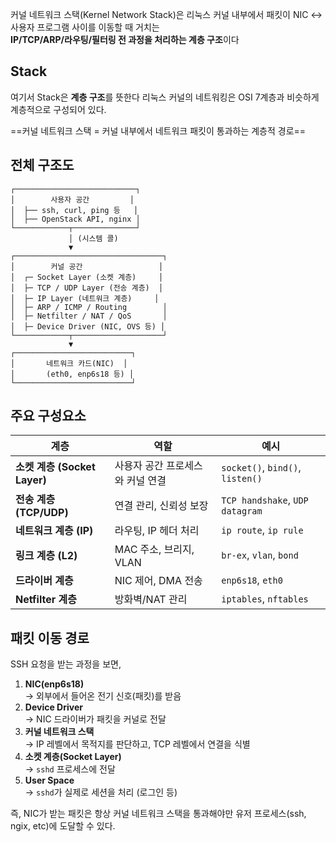 커널 네트워크 스택(Kernel Network Stack)은
리눅스 커널 내부에서 패킷이 NIC ↔ 사용자 프로그램 사이를 이동할 때 거치는  
**IP/TCP/ARP/라우팅/필터링 전 과정을 처리하는 계층 구조**이다
## Stack
여기서 Stack은 **계층 구조**를 뜻한다
리눅스 커널의 네트워킹은 OSI 7계층과 비슷하게 계층적으로 구성되어 있다.

==커널 네트워크 스택 = 커널 내부에서 네트워크 패킷이 통과하는 계층적 경로==

## 전체 구조도
```
┌───────────────────────────┐
│        사용자 공간         │
│  ├── ssh, curl, ping 등   │
│  ├── OpenStack API, nginx │
└────────────┬──────────────┘
             │ (시스템 콜)
             ▼
┌─────────────────────────────────┐
│        커널 공간                 │
│  ┌─ Socket Layer (소켓 계층)     │
│  ├─ TCP / UDP Layer (전송 계층)  │
│  ├─ IP Layer (네트워크 계층)     │
│  ├─ ARP / ICMP / Routing        │
│  ├─ Netfilter / NAT / QoS       │
│  ├─ Device Driver (NIC, OVS 등) │
└────────────┬────────────────────┘  
             ▼
┌──────────────────────────┐
│       네트워크 카드(NIC)  │
│       (eth0, enp6s18 등) │
└──────────────────────────┘
```

## 주요 구성요소
| 계층                       | 역할                 | 예시                               |
| ------------------------ | ------------------ | -------------------------------- |
| **소켓 계층 (Socket Layer)** | 사용자 공간 프로세스와 커널 연결 | `socket()`, `bind()`, `listen()` |
| **전송 계층 (TCP/UDP)**      | 연결 관리, 신뢰성 보장      | `TCP handshake`, `UDP datagram`  |
| **네트워크 계층 (IP)**         | 라우팅, IP 헤더 처리      | `ip route`, `ip rule`            |
| **링크 계층 (L2)**           | MAC 주소, 브리지, VLAN  | `br-ex`, `vlan`, `bond`          |
| **드라이버 계층**              | NIC 제어, DMA 전송     | `enp6s18`, `eth0`                |
| **Netfilter 계층**         | 방화벽/NAT 관리         | `iptables`, `nftables`           |
## 패킷 이동 경로
SSH 요청을 받는 과정을 보면,

1. **NIC(enp6s18)**  
    → 외부에서 들어온 전기 신호(패킷)를 받음
2. **Device Driver**  
    → NIC 드라이버가 패킷을 커널로 전달
3. **커널 네트워크 스택**  
    → IP 레벨에서 목적지를 판단하고, TCP 레벨에서 연결을 식별
4. **소켓 계층(Socket Layer)**  
    → `sshd` 프로세스에 전달
5. **User Space**  
    → `sshd`가 실제로 세션을 처리 (로그인 등)

즉, NIC가 받는 패킷은 항상 커널 네트워크 스택을 통과해야만
유저 프로세스(ssh, ngix, etc)에 도달할 수 있다.
